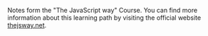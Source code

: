 Notes form the "The JavaScript way" Course.
You can find more information about this learning path by visiting the official website [thejsway.net](https://thejsway.net/).
